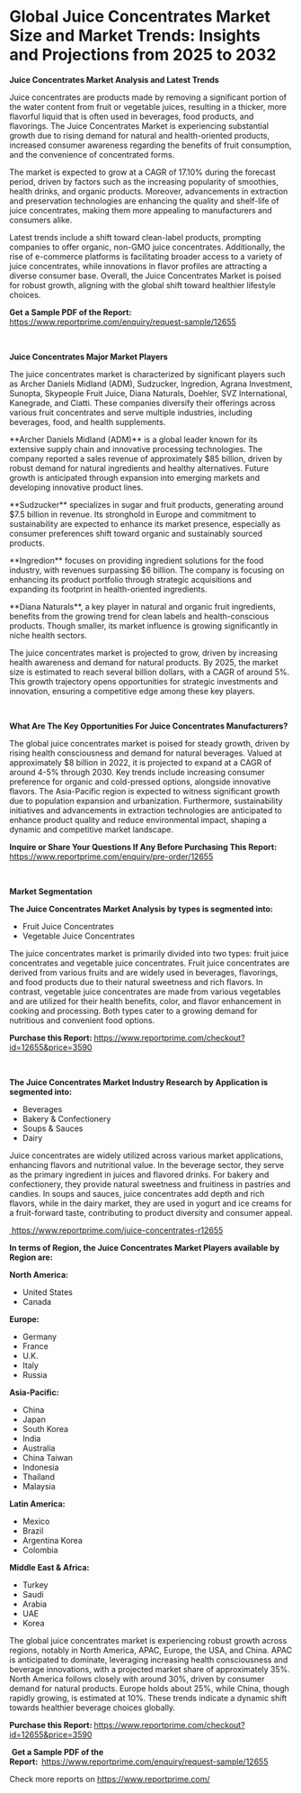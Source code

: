 <p><h1>Global Juice Concentrates Market Size and Market Trends: Insights and Projections from 2025 to 2032</h1></p><p><strong>Juice Concentrates Market Analysis and Latest Trends</strong></p>
<p><p>Juice concentrates are products made by removing a significant portion of the water content from fruit or vegetable juices, resulting in a thicker, more flavorful liquid that is often used in beverages, food products, and flavorings. The Juice Concentrates Market is experiencing substantial growth due to rising demand for natural and health-oriented products, increased consumer awareness regarding the benefits of fruit consumption, and the convenience of concentrated forms.</p><p>The market is expected to grow at a CAGR of 17.10% during the forecast period, driven by factors such as the increasing popularity of smoothies, health drinks, and organic products. Moreover, advancements in extraction and preservation technologies are enhancing the quality and shelf-life of juice concentrates, making them more appealing to manufacturers and consumers alike. </p><p>Latest trends include a shift toward clean-label products, prompting companies to offer organic, non-GMO juice concentrates. Additionally, the rise of e-commerce platforms is facilitating broader access to a variety of juice concentrates, while innovations in flavor profiles are attracting a diverse consumer base. Overall, the Juice Concentrates Market is poised for robust growth, aligning with the global shift toward healthier lifestyle choices.</p></p>
<p><strong>Get a Sample PDF of the Report:&nbsp;</strong> <a href="https://www.reportprime.com/enquiry/request-sample/12655?utm_campaign=3020&utm_medium=2&utm_source=Github&utm_content=ia&utm_term=19032025&utm_id=juice-concentrates">https://www.reportprime.com/enquiry/request-sample/12655</a></p>
<p>&nbsp;</p>
<p><strong>Juice Concentrates Major Market Players</strong></p>
<p><p>The juice concentrates market is characterized by significant players such as Archer Daniels Midland (ADM), Sudzucker, Ingredion, Agrana Investment, Sunopta, Skypeople Fruit Juice, Diana Naturals, Doehler, SVZ International, Kanegrade, and Ciatti. These companies diversify their offerings across various fruit concentrates and serve multiple industries, including beverages, food, and health supplements.</p><p>**Archer Daniels Midland (ADM)** is a global leader known for its extensive supply chain and innovative processing technologies. The company reported a sales revenue of approximately $85 billion, driven by robust demand for natural ingredients and healthy alternatives. Future growth is anticipated through expansion into emerging markets and developing innovative product lines.</p><p>**Sudzucker** specializes in sugar and fruit products, generating around $7.5 billion in revenue. Its stronghold in Europe and commitment to sustainability are expected to enhance its market presence, especially as consumer preferences shift toward organic and sustainably sourced products.</p><p>**Ingredion** focuses on providing ingredient solutions for the food industry, with revenues surpassing $6 billion. The company is focusing on enhancing its product portfolio through strategic acquisitions and expanding its footprint in health-oriented ingredients.</p><p>**Diana Naturals**, a key player in natural and organic fruit ingredients, benefits from the growing trend for clean labels and health-conscious products. Though smaller, its market influence is growing significantly in niche health sectors.</p><p>The juice concentrates market is projected to grow, driven by increasing health awareness and demand for natural products. By 2025, the market size is estimated to reach several billion dollars, with a CAGR of around 5%. This growth trajectory opens opportunities for strategic investments and innovation, ensuring a competitive edge among these key players.</p></p>
<p>&nbsp;</p>
<p><strong>What Are The Key Opportunities For Juice Concentrates Manufacturers?</strong></p>
<p><p>The global juice concentrates market is poised for steady growth, driven by rising health consciousness and demand for natural beverages. Valued at approximately $8 billion in 2022, it is projected to expand at a CAGR of around 4-5% through 2030. Key trends include increasing consumer preference for organic and cold-pressed options, alongside innovative flavors. The Asia-Pacific region is expected to witness significant growth due to population expansion and urbanization. Furthermore, sustainability initiatives and advancements in extraction technologies are anticipated to enhance product quality and reduce environmental impact, shaping a dynamic and competitive market landscape.</p></p>
<p><strong>Inquire or Share Your Questions If Any Before Purchasing This Report:</strong> <a href="https://www.reportprime.com/enquiry/pre-order/12655?utm_campaign=3020&utm_medium=2&utm_source=Github&utm_content=ia&utm_term=19032025&utm_id=juice-concentrates">https://www.reportprime.com/enquiry/pre-order/12655</a></p>
<p>&nbsp;</p>
<p><strong>Market Segmentation</strong></p>
<p><strong>The Juice Concentrates Market Analysis by types is segmented into:</strong></p>
<p><ul><li>Fruit Juice Concentrates</li><li>Vegetable Juice Concentrates</li></ul></p>
<p><p>The juice concentrates market is primarily divided into two types: fruit juice concentrates and vegetable juice concentrates. Fruit juice concentrates are derived from various fruits and are widely used in beverages, flavorings, and food products due to their natural sweetness and rich flavors. In contrast, vegetable juice concentrates are made from various vegetables and are utilized for their health benefits, color, and flavor enhancement in cooking and processing. Both types cater to a growing demand for nutritious and convenient food options.</p></p>
<p><strong>Purchase this Report:&nbsp;</strong><a href="https://www.reportprime.com/checkout?id=12655&price=3590&utm_campaign=3020&utm_medium=2&utm_source=Github&utm_content=ia&utm_term=19032025&utm_id=juice-concentrates">https://www.reportprime.com/checkout?id=12655&price=3590</a></p>
<p>&nbsp;</p>
<p><strong>The Juice Concentrates Market Industry Research by Application is segmented into:</strong></p>
<p><ul><li>Beverages</li><li>Bakery & Confectionery</li><li>Soups & Sauces</li><li>Dairy</li></ul></p>
<p><p>Juice concentrates are widely utilized across various market applications, enhancing flavors and nutritional value. In the beverage sector, they serve as the primary ingredient in juices and flavored drinks. For bakery and confectionery, they provide natural sweetness and fruitiness in pastries and candies. In soups and sauces, juice concentrates add depth and rich flavors, while in the dairy market, they are used in yogurt and ice creams for a fruit-forward taste, contributing to product diversity and consumer appeal.</p></p>
<p><a href="https://www.reportprime.com/juice-concentrates-r12655?utm_campaign=3020&utm_medium=2&utm_source=Github&utm_content=ia&utm_term=19032025&utm_id=juice-concentrates">&nbsp;https://www.reportprime.com/juice-concentrates-r12655</a></p>
<p><strong>In terms of Region, the Juice Concentrates Market Players available by Region are:</strong></p>
<p>
    <p> <strong> North America: </strong>
        <ul>
            <li>United States</li>
            <li>Canada</li>
        </ul>
        </p> 
    <p> <strong> Europe: </strong>
        <ul>
            <li>Germany</li>
            <li>France</li>
            <li>U.K.</li>
            <li>Italy</li>
            <li>Russia</li>
        </ul>
        </p> 
    <p> <strong> Asia-Pacific: </strong>
        <ul>
            <li>China</li>
            <li>Japan</li>
            <li>South Korea</li>
            <li>India</li>
            <li>Australia</li>
            <li>China Taiwan</li>
            <li>Indonesia</li>
            <li>Thailand</li>
            <li>Malaysia</li>
        </ul>
        </p> 
    <p> <strong> Latin America: </strong>
        <ul>
            <li>Mexico</li>
            <li>Brazil</li>
            <li>Argentina Korea</li>
            <li>Colombia</li>
        </ul>
        </p> 
    <p> <strong> Middle East & Africa: </strong>
        <ul>
            <li>Turkey</li>
            <li>Saudi</li>
            <li>Arabia</li>
            <li>UAE</li>
            <li>Korea</li>
        </ul>
    </p>
    </p>
<p><p>The global juice concentrates market is experiencing robust growth across regions, notably in North America, APAC, Europe, the USA, and China. APAC is anticipated to dominate, leveraging increasing health consciousness and beverage innovations, with a projected market share of approximately 35%. North America follows closely with around 30%, driven by consumer demand for natural products. Europe holds about 25%, while China, though rapidly growing, is estimated at 10%. These trends indicate a dynamic shift towards healthier beverage choices globally.</p></p>
<p><strong>Purchase this Report: </strong><a href="https://www.reportprime.com/checkout?id=12655&price=3590&utm_campaign=3020&utm_medium=2&utm_source=Github&utm_content=ia&utm_term=19032025&utm_id=juice-concentrates">https://www.reportprime.com/checkout?id=12655&price=3590</a></p>
<p>&nbsp;<strong>Get a Sample PDF of the Report:&nbsp;&nbsp;</strong><a href="https://www.reportprime.com/enquiry/request-sample/12655?utm_campaign=3020&utm_medium=2&utm_source=Github&utm_content=ia&utm_term=19032025&utm_id=juice-concentrates">https://www.reportprime.com/enquiry/request-sample/12655</a></p>
<p><strong></strong></p>
<p>Check more reports on <a href="https://www.reportprime.com/?utm_campaign=3020&utm_medium=2&utm_source=Github&utm_content=ia&utm_term=19032025&utm_id=juice-concentrates">https://www.reportprime.com/</a></p>